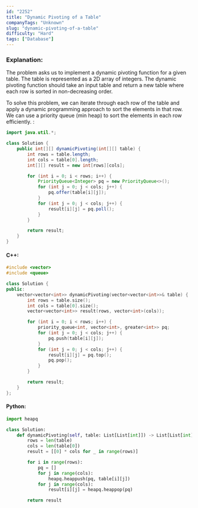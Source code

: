 ```yaml
---
id: "2252"
title: "Dynamic Pivoting of a Table"
companyTags: "Unknown"
slug: "dynamic-pivoting-of-a-table"
difficulty: "Hard"
tags: ["Database"]
---
```


### Explanation:

The problem asks us to implement a dynamic pivoting function for a given table. The table is represented as a 2D array of integers. The dynamic pivoting function should take an input table and return a new table where each row is sorted in non-decreasing order.

To solve this problem, we can iterate through each row of the table and apply a dynamic programming approach to sort the elements in that row. We can use a priority queue (min heap) to sort the elements in each row efficiently.
:
```java
import java.util.*;

class Solution {
    public int[][] dynamicPivoting(int[][] table) {
        int rows = table.length;
        int cols = table[0].length;
        int[][] result = new int[rows][cols];

        for (int i = 0; i < rows; i++) {
            PriorityQueue<Integer> pq = new PriorityQueue<>();
            for (int j = 0; j < cols; j++) {
                pq.offer(table[i][j]);
            }
            for (int j = 0; j < cols; j++) {
                result[i][j] = pq.poll();
            }
        }

        return result;
    }
}
```

#### C++:
```cpp
#include <vector>
#include <queue>

class Solution {
public:
    vector<vector<int>> dynamicPivoting(vector<vector<int>>& table) {
        int rows = table.size();
        int cols = table[0].size();
        vector<vector<int>> result(rows, vector<int>(cols));

        for (int i = 0; i < rows; i++) {
            priority_queue<int, vector<int>, greater<int>> pq;
            for (int j = 0; j < cols; j++) {
                pq.push(table[i][j]);
            }
            for (int j = 0; j < cols; j++) {
                result[i][j] = pq.top();
                pq.pop();
            }
        }

        return result;
    }
};
```

#### Python:
```python
import heapq

class Solution:
    def dynamicPivoting(self, table: List[List[int]]) -> List[List[int]]:
        rows = len(table)
        cols = len(table[0])
        result = [[0] * cols for _ in range(rows)]

        for i in range(rows):
            pq = []
            for j in range(cols):
                heapq.heappush(pq, table[i][j])
            for j in range(cols):
                result[i][j] = heapq.heappop(pq)

        return result
```